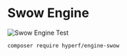 # Swow Engine

![Swow Engine Test](https://github.com/hyperf/engine-swow/workflows/Swow%20Engine%20Test/badge.svg)

```
composer require hyperf/engine-swow
```
